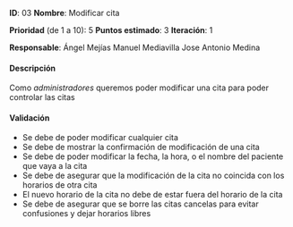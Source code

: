 **ID**: 03
**Nombre**: Modificar cita

**Prioridad** (de 1 a 10): 5
**Puntos estimado**: 3
**Iteración**: 1

**Responsable**: Ángel Mejías
                Manuel Mediavilla
                Jose Antonio Medina

#### Descripción

Como *administradores* queremos poder modificar una cita
para poder controlar las citas

#### Validación

* Se debe de poder modificar cualquier cita
* Se debe de mostrar la confirmación de modificación de una cita
* Se debe de poder modificar la fecha, la hora, o el nombre del paciente que vaya a la cita
* Se debe de asegurar que la modificación de la cita no coincida con los horarios de otra cita
* El nuevo horario de la cita no debe de estar fuera del horario de la cita
* Se debe de asegurar que se borre las citas cancelas para evitar confusiones y dejar horarios libres
